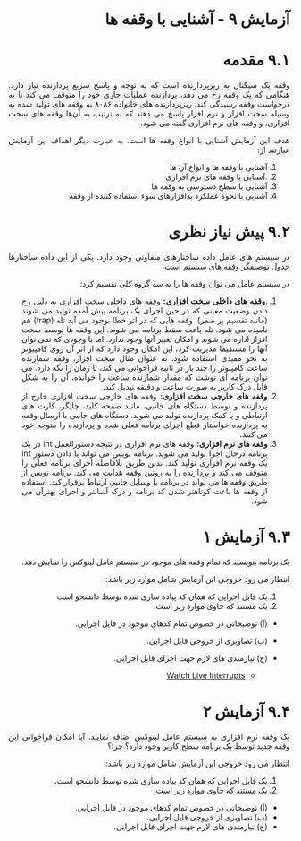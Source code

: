 <div dir="rtl" align='justify'>
  
# آزمایش ۹ - آشنایی با وقفه ها 
# ۹.۱ مقدمه
وقفه یک سیگنال به ریزپردازنده است که به توجه و پاسخ سریع پردازنده نیاز دارد. هنگامی که یک وقفه رخ می دهد، پردازنده عملیات جاری خود را متوقف می کند تا به درخواست وقفه رسیدگی کند. 
ریزپردازنده های خانواده ٨٠٨۶ به وقفه های تولید شده به وسیله سخت افزار و نرم افزار پاسخ می دهند که به ترتیب به آن‌ها وقفه های سخت افزاری، و وقفه های نرم افزاری گفته می شود. 

هدف این آزمایش آشنایی با انواع وقفه ها است. به عبارت دیگر اهداف این آزمایش عبارتند از:
1. آشنایی با وقفه ها و انواع آن ها 
2. .آشنایی با وقفه های نرم افزاری 
3. آشنایی با سطح دسترسی به وقفه ها 
4. آشنایی با نحوه عملکرد بدافزارهای سوء استفاده کننده از وقفه

# ۹.۲ پیش نیاز نظری 
در سیستم های عامل داده ساختارهای متفاوتی وجود دارد. یکی از این داده ساختارها جدول توصیفگر وقفه های سیستم است. 

در سیستم عامل می توان وقفه ها را به سه گروه کلی تقسیم کرد: 
1. .**وقفه های داخلی سخت افزاری:** وقفه های داخلی سخت افزاری به دلیل رخ دادن وضعیت معینی که در حین اجرای یک برنامه پیش آمده تولید می شوند (مانند تقسیم بر صفر). وقفه هایی که در اثر خطا بوجود می آید تله (trap) هم نامیده می شود. تله باعث سقط برنامه می شوند. این وقفه ها توسط سخت افزار اداره می شوند و امکان تغییر آنها وجود ندارد. اما با وجودی که نمی توان آنها را مستقیما مدیریت کرد، این امکان وجود دارد که از اثر آن روی کامپیوتر به نحو مفیدی استفاده شود. به عنوان مثال سخت افزار، وقفه شمارنده ساعت کامپیوتر را چند بار در ثانیه فراخوانی می کند، تا زمان را نگه دارد. می توان برنامه ای نوشت که مقدار شمارنده ساعت را خوانده، آن را به شکل قابل درک کاربر به صورت ساعت و دقیقه تبدیل کند. 
2. **وقفه های خارجی سخت افزاری:** وقفه های خارجی سخت افزاری خارج از پردازنده و توسط دستگاه های جانبی، مانند صفحه کلید، چاپگر، کارت های ارتباطی و یا کمک پردازنده تولید می شوند. دستگاه های جانبی با ارسال وقفه به پردازنده خواستار قطع اجرای برنامه فعلی شده و پردازنده را متوجه خود می کنند.
3. **وقفه های نرم افزاری:** وقفه های نرم افزاری در نتیجه دستورالعمل int در یک برنامه درحال اجرا تولید می شوند. برنامه نویس می تواند با دادن دستور int یک وقفه نرم افزاری تولید کند. بدین طریق بلافاصله اجرای برنامه فعلی را متوقف می کند و پردازنده را به روتین وقفه هدایت می کند. برنامه نویس از طریق وقفه ها می تواند در برنامه با وسایل جانبی ارتباط برقرار کند. استفاده از وقفه ها باعث کوتاهتر شدن کد برنامه و درک آسانتر و اجرای بهترآن می شود. 

# ۹.۳ آزمایش ۱ 
یک برنامه بنویسید که تمام وقفه های موجود در سیستم عامل لینوکس را نمایش دهد. 

انتظار می رود خروجی این آزمایش شامل موارد زیر باشد:

1. یک فایل اجرایی که همان کد پیاده سازی شده توسط دانشجو است
2. یک مستند که حاوی موارد زیر است: 
- (آ) توضیحاتی در خصوص تمام کدهای موجود در فایل اجرایی. 
- (ب) تصاویری از خروجی فایل اجرایی. 
- (ج) نیازمندی های لازم جهت اجرای فایل اجرایی.

  
  - [Watch Live Interrupts](https://www.linuxjournal.com/content/watch-live-interrupts)
  
# ۹.۴ آزمایش ۲ 
یک وقفه نرم افزاری به سیستم عامل لینوکس اضافه نمایید. آیا امکان فراخوانی این وقفه جدید توسط یک برنامه سطح کاربر وجود دارد؟ چرا؟ 

انتظار می رود خروجی این آزمایش شامل موارد زیر باشد: 

1. یک فایل اجرایی که همان کد پیاده سازی شده توسط دانشجو است. 
2. یک مستند که حاوی موارد زیر است. 
- (آ) توضیحاتی در خصوص تمام کدهای موجود در فایل اجرایی. 
- (ب) تصاویری از خروجی فایل اجرایی. 
- (ج) نیازمندی های لازم جهت اجرای فایل اجرایی. 
  
</div>



